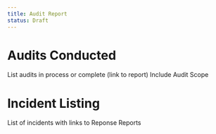 ```yaml
---
title: Audit Report
status: Draft
---
```


# Audits Conducted
List audits in process or complete (link to report)
Include Audit Scope

# Incident Listing
List of incidents with links to Reponse Reports

